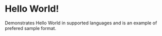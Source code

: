 # Hello World!
Demonstrates Hello World in supported languages and is an example of prefered sample format.
